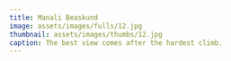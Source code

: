 ```yaml
---
title: Manali Beaskund
image: assets/images/fulls/12.jpg
thumbnail: assets/images/thumbs/12.jpg
caption: The best view comes after the hardest climb.
---
```

